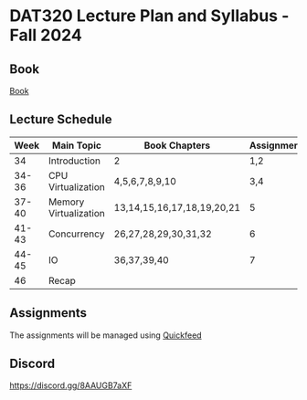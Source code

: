 # DAT320 Lecture Plan and Syllabus - Fall 2024

## Book

[Book](https://pages.cs.wisc.edu/~remzi/OSTEP/)

## Lecture Schedule

| Week | Main Topic | Book Chapters | Assignments |
|------|------------|---------------|-------------|
| 34 | Introduction | 2 | 1,2|
| 34-36 | CPU Virtualization | 4,5,6,7,8,9,10 | 3,4|
| 37-40 | Memory Virtualization | 13,14,15,16,17,18,19,20,21 | 5|
| 41-43 | Concurrency | 26,27,28,29,30,31,32 | 6|
| 44-45 | IO | 36,37,39,40| 7 |
| 46 | Recap | | |

## Assignments

The assignments will be managed using [Quickfeed](https://uis.itest.run/)

## Discord

https://discord.gg/8AAUGB7aXF
